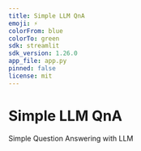 ```yaml
---
title: Simple LLM QnA
emoji: ⚡
colorFrom: blue
colorTo: green
sdk: streamlit
sdk_version: 1.26.0
app_file: app.py
pinned: false
license: mit
---
```


# Simple LLM QnA
Simple Question Answering with LLM
